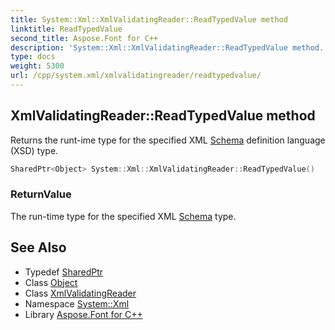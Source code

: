 ```yaml
---
title: System::Xml::XmlValidatingReader::ReadTypedValue method
linktitle: ReadTypedValue
second_title: Aspose.Font for C++
description: 'System::Xml::XmlValidatingReader::ReadTypedValue method. Returns the runt-ime type for the specified XML Schema definition language (XSD) type in C++.'
type: docs
weight: 5300
url: /cpp/system.xml/xmlvalidatingreader/readtypedvalue/
---
```

## XmlValidatingReader::ReadTypedValue method


Returns the runt-ime type for the specified XML [Schema](../../../system.xml.schema/) definition language (XSD) type.

```cpp
SharedPtr<Object> System::Xml::XmlValidatingReader::ReadTypedValue()
```


### ReturnValue

The run-time type for the specified XML [Schema](../../../system.xml.schema/) type.

## See Also

* Typedef [SharedPtr](../../../system/sharedptr/)
* Class [Object](../../../system/object/)
* Class [XmlValidatingReader](../)
* Namespace [System::Xml](../../)
* Library [Aspose.Font for C++](../../../)
